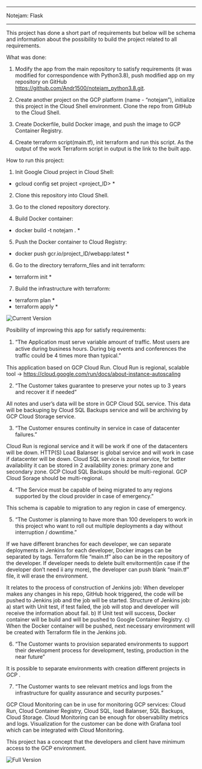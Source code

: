 **************
Notejam: Flask
**************


This project has done a short part of requirements but below will be schema and information about the possibility to build the project related to all requirements.

What was done:
1. Modify the app from the main repository to satisfy requirements (it was modified for correspondence with Python3.8), push modified app on my repository on GitHub https://github.com/Andr1500/notejam_python3.8.git.

2. Create another project on the GCP platform (name - “notejam”), initialize this project in the Cloud Shell environment. Clone the repo from GitHub to the Cloud Shell.

3. Create Dockerfile, build Docker image, and push the image to GCP Container Registry.

4. Create terraform script(main.tf), init terraform and run this script. As the output of the work Terraform script in output is the link to the built app.

How to run this project:
1. Init Google Cloud project in Cloud Shell:
* gcloud config set project <project_ID> *

2. Clone this repository into Cloud Shell.

3. Go to the cloned repository dorectory.

4. Build Docker container:
* docker build -t notejam . *

5. Push the Docker container to Cloud Registry:
* docker push gcr.io/project_ID/webapp:latest *

6. Go to the directory terraform_files and init terraform:
* terraform init *

7. Build the infrastructure with terraform:
* terraform plan *
* terraform apply *

![Current Version](https://github.com/Andr1500/notejam_python3.8/blob/master/documentation/notejam_1.png?raw=true)

Posibility of improwing this app for satisfy requirements:

1. “The Application must serve variable amount of traﬃc. Most users are active during business hours. During big events and conferences the traﬃc could be 4 times more than typical.”

This application based on GCP Cloud Run. Cloud Run is regional, scalable tool  → https://cloud.google.com/run/docs/about-instance-autoscaling

2. “The Customer takes guarantee to preserve your notes up to 3 years and recover it if needed”

All notes and user’s data will be store in GCP Cloud SQL service. This data will be backuping by Cloud SQL Backups service and will be archiving by GCP Cloud Storage service.

3. “The Customer ensures continuity in service in case of datacenter failures.”

Cloud Run is regional service and it will be work if one of the datacenters will be down. HTTP(S) Load Balanser is global service and will work in  case if datacenter will be down. Cloud SQL service is zonal service, for better availability it can be stored in 2 availability zones: primary zone and secondary zone. GCP Cloud SQL Backups should be multi-regional. GCP Cloud Sorage should be multi-regional.

4. “The Service must be capable of being migrated to any regions supported by the cloud provider in case of emergency.”

This schema is capable to migration to any region in case of emergency. 

5. “The Customer is planning to have more than 100 developers to work in this project who want to roll out multiple deployments a day without interruption / downtime.”

If we have different branches for each developer, we can separate deployments in Jenkins for each developer, Docker images can be separated by tags. Terraform file “main.tf” also can be in the repository of the developer. If developer needs to delete built envitorment(in case if the developer don’t need ii any more), the developer can push blank “main.tf” file, it will erase the environment. 

It relates to the process of construction of Jenkins job: 
When developer makes any changes in his repo, GitHub hook triggered, the code will be pushed to Jenkins job and the job will be started. Structure of  Jenkins job: 
a) start with Unit test, if test failed, the job will stop and developer will receive the information about fail.
b) If Unit test will success, Docker container will be build and will be pushed to Google Container Registry.
c) When the Docker container will be pushed, next necessary environment will be created with Terraform file in the Jenkins job.

6. “The Customer wants to provision separated environments to support their development process for development, testing, production in the near future”

It is possible to separate environments with creation different projects in GCP .

7. “The Customer wants to see relevant metrics and logs from the infrastructure for quality assurance and security purposes.”

GCP Cloud Monitoring can be in use for monitoring GCP services: Cloud Run, Cloud Container Registry, Cloud SQL, load Balanser, SQL Backups, Cloud Storage. Cloud Monitoring can be enough for observability metrics and logs. Visualization for the customer can be done with Grafana tool which can be integrated with Cloud Monitoring.

This project has a concept that the developers and client have minimum access to the GCP environment.

![Full Version](https://github.com/Andr1500/notejam_python3.8/blob/master/documentation/Notejam_full.png?raw=true)
